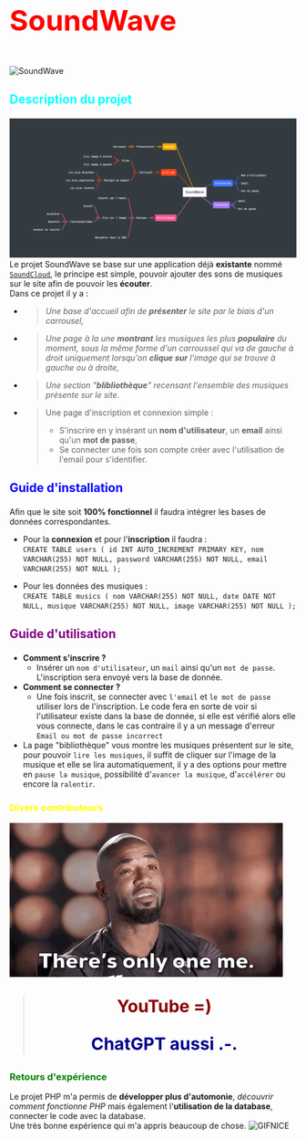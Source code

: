 
# <p style="font-size: 50px; font-weight: bold; color: red">SoundWave</p>  

![SoundWave](img/soundwave-icon.ico)

## <p style="color: cyan">Description du projet</p>
![MindMap](img/mindmap.png)  
Le projet SoundWave se base sur une application déjà **existante** nommé [`SoundCloud`](https://soundcloud.com), le principe est simple, pouvoir ajouter des sons de musiques sur le site afin de pouvoir les **écouter**.  
Dans ce projet il y a :
- > _Une base d'accueil afin de **présenter** le site par le biais d'un carrousel,_
- > _Une page à la une **montrant** les musiques les plus **populaire** du moment, sous la même forme d'un carroussel qui va de gauche à droit uniquement lorsqu'on **clique sur** l'image qui se trouve à gauche ou à droite,_
- > _Une section "**blibliothèque**" recensant l'ensemble des musiques présente sur le site._
- > Une page d'inscription et connexion simple :
    > - S'inscrire en y insérant un **nom d'utilisateur**, un **email** ainsi qu'un **mot de passe**,
    > - Se connecter une fois son compte créer avec l'utilisation de l'email pour s'identifier.

## <p style="color: blue">Guide d'installation</p>
Afin que le site soit **100% fonctionnel** il faudra intégrer les bases de données correspondantes.
- Pour la **connexion** et pour l'**inscription** il faudra :  
`CREATE TABLE users (
    id INT AUTO_INCREMENT PRIMARY KEY,
    nom VARCHAR(255) NOT NULL,
    password VARCHAR(255) NOT NULL,
    email VARCHAR(255) NOT NULL
);`

- Pour les données des musiques :  
`CREATE TABLE musics (
    nom VARCHAR(255) NOT NULL,
    date DATE NOT NULL,
    musique VARCHAR(255) NOT NULL,
    image VARCHAR(255) NOT NULL
);`

## <p style="color: purple">Guide d'utilisation</p>
- **Comment s'inscrire ?**
    - Insérer un `nom d'utilisateur`, un `mail` ainsi qu'un `mot de passe`. L'inscription sera envoyé vers la base de donnée.
- **Comment se connecter ?**
    - Une fois inscrit, se connecter avec `l'email` et `le mot de passe` utiliser lors de l'inscription. Le code fera en sorte de voir si l'utilisateur existe dans la base de donnée, si elle est vérifié alors elle vous connecte, dans le cas contraire il y a un message d'erreur `Email ou mot de passe incorrect`
- La page "bibliothèque" vous montre les musiques présentent sur le site, pour pouvoir `lire les musiques`, il suffit de cliquer sur l'image de la musique et elle se lira automatiquement, il y a des options pour mettre en `pause la musique`, possibilité d'`avancer la musique`, d'`accélérer` ou encore la `ralentir`.

### <p style="color: yellow;">Divers contributeurs </p>
![GIFME](img/justme.gif)

> <p style="font-weight: bold; font-size: 30px; color: darkred; text-align: center"> YouTube =)  </p>
> <p style="font-weight: bold; font-size: 30px; color: darkblue; text-align: center">ChatGPT aussi .-.</p>

### <p style="color: green">Retours d'expérience</p>
Le projet PHP m'a permis de **développer plus d'automonie**, *découvrir comment fonctionne PHP* mais également l'**utilisation de la database**, connecter le code avec la database.  
Une très bonne expérience qui m'a appris beaucoup de chose.
![GIFNICE](img/nice.gif)